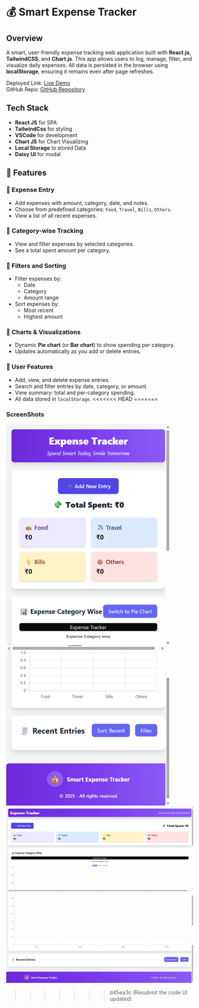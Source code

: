 # 💰 Smart Expense Tracker

## Overview
A smart, user-friendly expense tracking web application built with **React.js**, **TailwindCSS**, and **Chart.js**. This app allows users to log, manage, filter, and visualize daily expenses. All data is persisted in the browser using **localStorage**, ensuring it remains even after page refreshes.

Deployed Link: [Live Demo](https://expensetrackersmart.netlify.app/)  
GitHub Repo: [GitHub Repository](https://github.com/risudev/Smart-Expense-Tracker-.git)

## Tech Stack

- **React JS** for SPA
- **TailwindCss** for styling
- **VSCode** for development
- **Chart JS** for Chart Visualizing
- **Local Storage** to stored Data
- **Daisy UI** for modal

## 📌 Features

### 🔹 Expense Entry
- Add expenses with amount, category, date, and notes.
- Choose from predefined categories: `Food`, `Travel`, `Bills`, `Others`.
- View a list of all recent expenses.

### 🔹 Category-wise Tracking
- View and filter expenses by selected categories.
- See a total spent amount per category.

### 🔹 Filters and Sorting
- Filter expenses by:
  - Date
  - Category
  - Amount range
- Sort expenses by:
  - Most recent
  - Highest amount

### 🔹 Charts & Visualizations
- Dynamic **Pie chart** (or **Bar chart**) to show spending per category.
- Updates automatically as you add or delete entries.

### 🔹 User Features
- Add, view, and delete expense entries.
- Search and filter entries by date, category, or amount.
- View summary: total and per-category spending.
- All data stored in `localStorage`.
<<<<<<< HEAD
=======

### ScreenShots
![Responsive](/public/Responsive.png)
![Website](/public/Website.png)
>>>>>>> d45ea3c (Resubmit the code UI updated)
